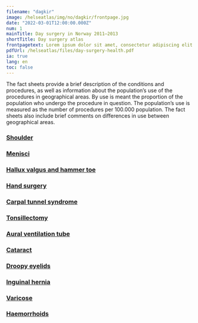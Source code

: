 ```yaml
---
filename: "dagkir"
image: /helseatlas/img/no/dagkir/frontpage.jpg
date: "2022-03-01T12:00:00.000Z"
num: 1
mainTitle: Day surgery in Norway 2011–2013
shortTitle: Day surgery atlas
frontpagetext: Lorem ipsum dolor sit amet, consectetur adipiscing elit. Pharetra, sit interdum ipsum pellentesque. Vehicula suspendisse urna, diam etiam enim ultricies nunc enim morbi. Vehicula suspendisse urna, diam etiam enim ultricies nunc enim morbi.
pdfUrl: /helseatlas/files/day-surgery-health.pdf
ia: true
lang: en
toc: false
---
```


<div className="ingress">
The fact sheets provide a brief description of the conditions and procedures, as well as information about the population’s use of the procedures in geographical areas. By use is meant the proportion of the population who undergo the procedure in question. The population’s use is measured as the number of procedures per 100.000 population. The fact sheets also include brief comments on differences in use between geographical areas.
</div>

### [Shoulder](/helseatlas/files/fact-sheet-shoulder.pdf)
### [Menisci](/helseatlas/files/fact-sheet-menisci.pdf)
### [Hallux valgus and hammer toe](/helseatlas/files/fact-sheet-hammer.pdf)
### [Hand surgery](/helseatlas/files/fact-sheet-hand.pdf)
### [Carpal tunnel syndrome](/helseatlas/files/fact-sheet-cts.pdf)
### [Tonsillectomy](/helseatlas/files/fact-sheet-tonsillectomy.pdf)
### [Aural ventilation tube](/helseatlas/files/fact-sheet-aural.pdf)
### [Cataract](/helseatlas/files/fact-sheet-cataract.pdf)
### [Droopy eyelids](/helseatlas/files/fact-sheet-droopy.pdf)
### [Inguinal hernia](/helseatlas/files/fact-sheet-inguinal.pdf)
### [Varicose](/helseatlas/files/fact-sheet-varicose.pdf)
### [Haemorrhoids](/helseatlas/files/fact-sheet-haemorrhoids.pdf)
